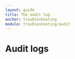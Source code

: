 ```yaml
---
layout: guide
title: The audit log
anchor: troubleshooting
module: troubleshooting/audit
---
```


# Audit logs


